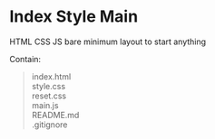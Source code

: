 # Index Style Main

HTML CSS JS bare minimum layout to start anything

Contain:

> index.html </br>
> style.css </br>
> reset.css </br>
> main.js </br>
> README.md </br>
> .gitignore </br>
